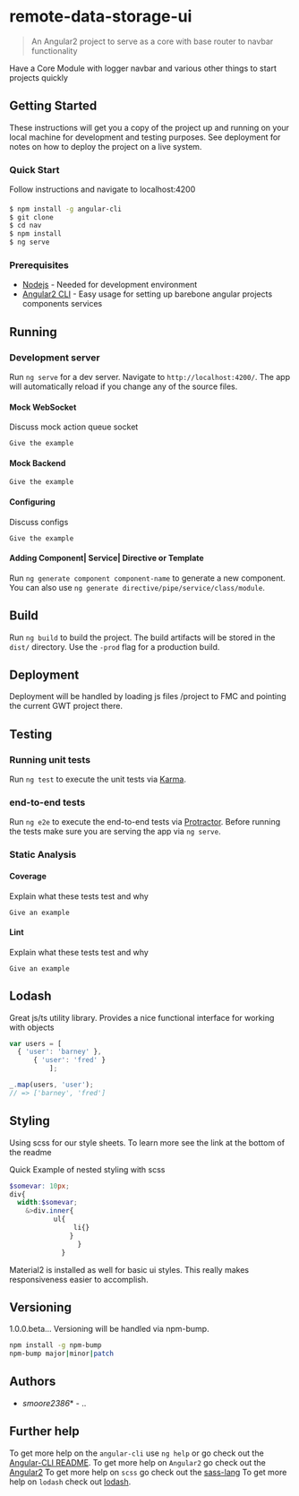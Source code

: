 # remote-data-storage-ui

>An Angular2 project to serve as a core with base router to navbar functionality

Have a Core Module with logger navbar and various other things to start projects quickly

## Getting Started

These instructions will get you a copy of the project up and running on your local machine for development and testing purposes. See deployment for notes on how to deploy the project on a live system.

### Quick Start
Follow instructions and navigate to localhost:4200 
#### 
```sh
$ npm install -g angular-cli
$ git clone 
$ cd nav
$ npm install
$ ng serve
```
### Prerequisites

* [Nodejs](https://nodejs.org/en/download/package-manager/) - Needed for development environment
* [Angular2 CLI](https://cli.angular.io/) - Easy usage for setting up barebone angular projects components services


## Running

### Development server
Run `ng serve` for a dev server. Navigate to `http://localhost:4200/`. The app will automatically reload if you change any of the source files.

#### Mock WebSocket
Discuss mock action queue socket
```
Give the example
```
#### Mock Backend
```
Give the example
```
#### Configuring
Discuss configs
```
Give the example
```

#### Adding Component| Service| Directive or Template

Run `ng generate component component-name` to generate a new component. You can also use `ng generate directive/pipe/service/class/module`.


## Build

Run `ng build` to build the project. The build artifacts will be stored in the `dist/` directory. Use the `-prod` flag for a production build.


## Deployment

Deployment will be handled by loading js files /project to FMC and pointing the current GWT project there.


## Testing

### Running unit tests

Run `ng test` to execute the unit tests via [Karma](https://karma-runner.github.io).

### end-to-end tests

Run `ng e2e` to execute the end-to-end tests via [Protractor](http://www.protractortest.org/).
Before running the tests make sure you are serving the app via `ng serve`.

### Static Analysis
####  Coverage

Explain what these tests test and why

```
Give an example
```

#### Lint

Explain what these tests test and why

```
Give an example
```


## Lodash

Great js/ts utility library. Provides a nice functional interface for working with objects
```js
var users = [
  { 'user': 'barney' },
      { 'user': 'fred' }
          ];

_.map(users, 'user');
// => ['barney', 'fred']

```

## Styling

Using scss for our style sheets. To learn more see the link at the bottom of the readme

Quick Example of nested styling with scss
```scss
$somevar: 10px;
div{
  width:$somevar;
    &>div.inner{
           ul{
	            li{}
		       }
		         }
			 }

```

Material2 is installed as well for basic ui styles.
This really makes responsiveness easier to accomplish.


## Versioning
1.0.0.beta...
Versioning will be handled via npm-bump.

```sh
npm install -g npm-bump
npm-bump major|minor|patch
```

## Authors

* *smoore2386** - ..


## Further help

To get more help on the `angular-cli` use `ng help` or go check out the [Angular-CLI README](https://github.com/angular/angular-cli/blob/master/README.md).
To get more help on  `Angular2`  go check out the [Angular2](https://angular.io/)
To get more help on `scss`  go check out the [sass-lang](http://sass-lang.com/documentation/file.SCSS_FOR_SASS_USERS.html)
To get more help on `lodash` check out [lodash](https://lodash.com/).